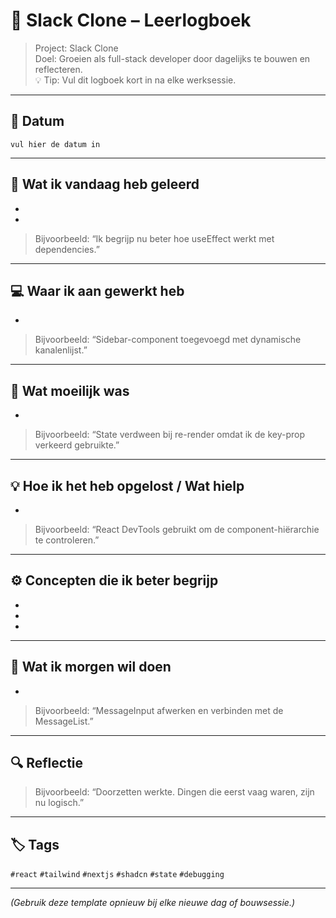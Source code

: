 # 🧠 Slack Clone – Leerlogboek

> Project: Slack Clone  
> Doel: Groeien als full-stack developer door dagelijks te bouwen en reflecteren.  
> 💡 Tip: Vul dit logboek kort in na elke werksessie.

---

## 📅 Datum
<!-- Voorbeeld: 26 oktober 2025 -->
`vul hier de datum in`

---

## 🧠 Wat ik vandaag heb geleerd
<!-- Beschrijf wat je vandaag beter begrijpt -->
- 
- 
> Bijvoorbeeld: “Ik begrijp nu beter hoe useEffect werkt met dependencies.”

---

## 💻 Waar ik aan gewerkt heb
<!-- Korte samenvatting van de feature of bugfix -->
- 
> Bijvoorbeeld: “Sidebar-component toegevoegd met dynamische kanalenlijst.”

---

## 🚧 Wat moeilijk was
<!-- Beschrijf wat verwarrend of lastig was -->
- 
> Bijvoorbeeld: “State verdween bij re-render omdat ik de key-prop verkeerd gebruikte.”

---

## 💡 Hoe ik het heb opgelost / Wat hielp
<!-- Noteer hoe je het probleem hebt opgelost -->
- 
> Bijvoorbeeld: “React DevTools gebruikt om de component-hiërarchie te controleren.”

---

## ⚙️ Concepten die ik beter begrijp
<!-- Lijst van kernideeën die vandaag klikten -->
- 
- 
- 

---

## 🚀 Wat ik morgen wil doen
<!-- Concrete volgende stap -->
- 
> Bijvoorbeeld: “MessageInput afwerken en verbinden met de MessageList.”

---

## 🔍 Reflectie
<!-- 1-2 zinnen over hoe het voelde of wat je besefte -->
> 
> Bijvoorbeeld: “Doorzetten werkte. Dingen die eerst vaag waren, zijn nu logisch.”

---

## 🏷️ Tags
`#react` `#tailwind` `#nextjs` `#shadcn` `#state` `#debugging`

---

*(Gebruik deze template opnieuw bij elke nieuwe dag of bouwsessie.)*
